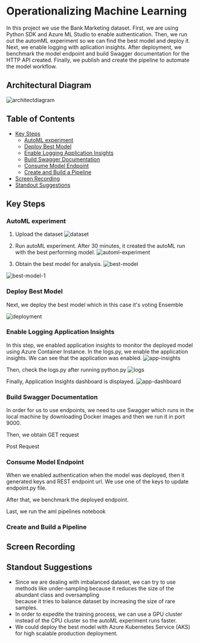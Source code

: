 # Operationalizing Machine Learning
In this project we use the Bank Marketing dataset. First, we are using Python SDK and Azure ML Studio to enable authentication. Then, we run out the automML experiment so we can find the best model and deploy it. Next, we enable logging with aplication insights. After deployment, we benchmark the model endpoint and build Swagger documentation for the HTTP API created. Finally, we publish and create the pipeline to automate the model workflow. 

## Architectural Diagram
![architectdiagram](./flowchart.png) 

## Table of Contents
- [Key Steps](#Key-Steps)
  - [AutoML experiment](#AutoML-experiment)
  - [Deploy Best Model](#Deploy-Best-Model)
  - [Enable Logging Application Insights](#Enable-Logging-Application-Insights)
  - [Build Swagger Documentation](#Build-Swagger-Documentation)
  - [Consume Model Endpoint](#Consume-Model-Endpoint)
  - [Create and Build a Pipeline](#Create-and-Build-a-Pipeline)
- [Screen Recording](#Screen-Recording)
- [Standout Suggestions](#Standout-Suggestions)

## Key Steps
### AutoML experiment
1. Upload the dataset
![dataset](./dataset.png) 

2. Run autoML experiment. After 30 minutes, it created the autoML run with the best performing model.
![automl-experiment](./automl-experiment.png) 

3. Obtain the best model for analysis.
![best-model](./best-model.png) 

![best-model-1](./best-model-1.png) 

### Deploy Best Model
Next, we deploy the best model which in this case it's voting Ensemble

![deployment](./deployment.png) 

### Enable Logging Application Insights
In this step, we enabled application insights to monitor the deployed model using Azure Container Instance. In the logs.py, we enable the application insights. We can see that the application was enabled.
![app-insights](./app-insights.png) 

Then, check the logs.py after running python.py
![logs](./logs.png) 

Finally, Application Insights dashboard is displayed.
![app-dashboard](./app-dashboard.png) 

### Build Swagger Documentation
In order for us to use endpoints, we need to use Swagger which runs in the local machine by downloading Docker images and then we run it in port 9000. 



Then, we obtain GET request



Post Request


### Consume Model Endpoint

When we enabled authentication when the model was deployed, then it generated keys and REST endpoint url. We use one of the keys to update endpoint.py file.



After that, we benchmark the deployed endpoint.


Last, we run the aml pipelines notebook 


### Create and Build a Pipeline



## Screen Recording


## Standout Suggestions
- Since we are dealing with imbalanced dataset, we can try to use methods like under-sampling because it reduces the size of the abundant class and oversampling     
  because it tries to balance dataset by increasing the size of rare samples.
- In order to expedite the training process, we can use a GPU cluster instead of the CPU cluster so the autoML experiment runs faster.
- We could deploy the best model with Azure Kubernetes Service (AKS) for high scalable production deployment.
